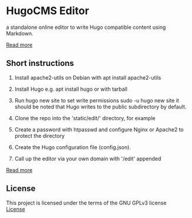 # HugoCMS Editor
a standalone online editor to write Hugo compatible content using Markdown.
  
[Read more](https://hugoeditor.com/en/)  
  
## Short instructions

1. Install apache2-utils
    on Debian with apt install apache2-utils

2. Install Hugo
   e.g. apt install hugo
    or with tarball

3. Run hugo new site <directory>
   to set write permissions sudo -u <user> hugo new site <directory>
   it should be noted that Hugo writes to the public subdirectory by default.

4. Clone the repo into the 'static/edit/' directory, for example

5. Create a password with htpasswd and configure Nginx or Apache2 to protect the directory

6. Create the Hugo configuration file (config.json).

7. Call up the editor via your own domain with '/edit' appended
  
[Read more](https://hugoeditor.com/en/install-use/)
  
## License

This project is licensed under the terms of the GNU GPLv3 license   
[License](https://www.gnu.org/licenses/gpl-3.0)

